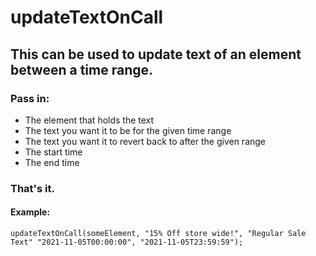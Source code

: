 # updateTextOnCall

## This can be used to update text of an element between a time range. 
### Pass in:
 * The element that holds the text 
 * The text you want it to be for the given time range 
 * The text you want it to revert back to after the given range 
 * The start time 
 * The end time
### That's it.
#### Example:
`updateTextOnCall(someElement, "15% Off store wide!", "Regular Sale Text" "2021-11-05T00:00:00", "2021-11-05T23:59:59");`
